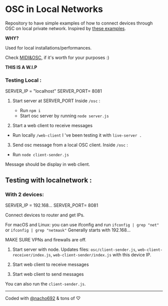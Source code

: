 # OSC in Local Networks
Repository to have simple examples of how to connect devices through OSC on local private network. 
Inspired by [these examples](https://github.com/genekogan/p5js-osc).


**WHY?**

Used for local installations/performances. 

Check [MIDI&OSC](https://www.youtube.com/watch?v=begeAcU0TP4), if it's worth for your purposes :)

**THIS IS A W.I.P**


### Testing Local : 
SERVER_IP = "localhost"
SERVER_PORT= 8081

1. Start server at SERVER_PORT
   Inside `/osc` : 
    - Run `npm i`
    - Start osc server by running `node server.js`

2.  Start a web client to receive messages 
   - Run locally `/web-client` 
    I 've been testing it with `live-server .`

3.  Send osc message from a local OSC client.
   Inside `/osc` :
   - Run `node client-sender.js`
  
Message should be display in web client.


## Testing with localnetwork :
### With 2 devices:
SERVER_IP = 192.168...
SERVER_PORT= 8081

Connect devices to router and get  IPs.

For macOS and Linux: you can use ifconfig and run `ifconfig | grep "net"` or `ifconfig | grep "netmask"` 
Generally starts with 192.168...

MAKE SURE VPNs and firewalls are off.

1. Start server with node. Updates files:
   `osc/client-sender.js`, 
   `web-client-receiver/index.js`,
   `web-client-sender/index.js`
   with this device IP.

2. Start web client to receive messages

3. Start web client to send messages

You can also run the `client-sender.js`.

<hr/>

Coded with [@nacho692](https://github.com/nacho692) & tons of ♡
